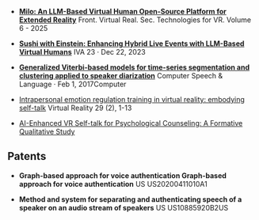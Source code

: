 

- [**Milo: An LLM-Based Virtual Human Open-Source Platform for Extended Reality**]()
Front. Virtual Real. Sec. Technologies for VR. Volume 6 - 2025

- [**Sushi with Einstein: Enhancing Hybrid Live Events with LLM-Based Virtual Humans**](https://dl.acm.org/doi/pdf/10.1145/3570945.3607317)
IVA 23 · Dec 22, 2023


- [**Generalized Viterbi-based models for time-series segmentation and clustering applied to speaker diarization**](https://dl.acm.org/doi/10.1016/j.csl.2017.01.011)
Computer Speech & Language · Feb 1, 2017Computer

- [Intrapersonal emotion regulation training in virtual reality: embodying self-talk]()
Virtual Reality 29 (2), 1-13

- [AI-Enhanced VR Self-talk for Psychological Counseling: A Formative Qualitative Study]()

## Patents
- **Graph-based approach for voice authentication Graph-based approach for voice authentication**
US US20200411010A1

- **Method and system for separating and authenticating speech of a speaker on an audio stream of speakers**
US US10885920B2US
